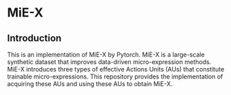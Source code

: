 # MiE-X

## Introduction

This is an implementation of MiE-X by Pytorch. MiE-X is a large-scale synthetic dataset that improves data-driven micro-expression methods. MiE-X introduces three types of effective Actions Units (AUs) that constitute trainable micro-expressions. This repository provides the implementation of acquiring these AUs and using these AUs to obtain MiE-X.
